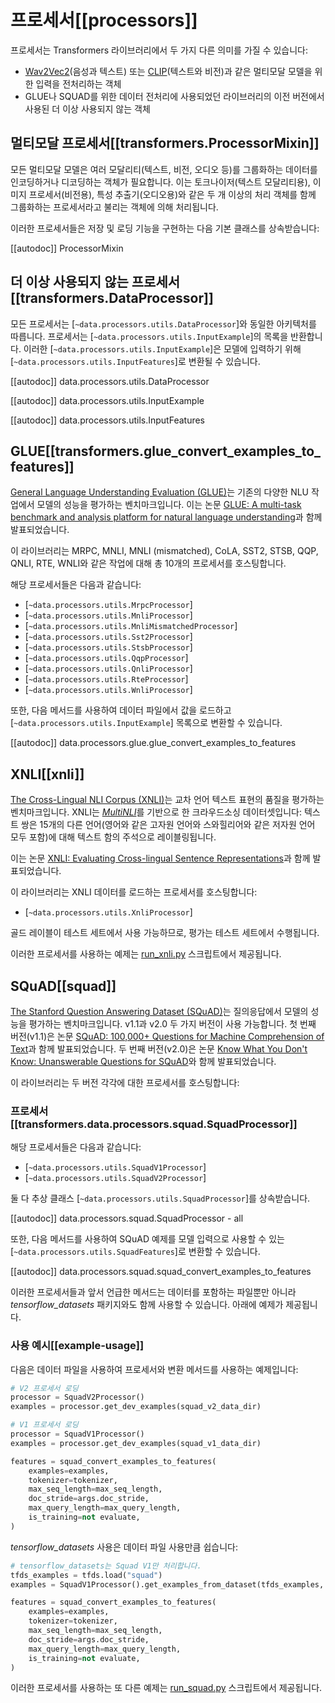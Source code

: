 <!--Copyright 2020 The HuggingFace Team. All rights reserved.

Licensed under the Apache License, Version 2.0 (the "License"); you may not use this file except in compliance with
the License. You may obtain a copy of the License at

http://www.apache.org/licenses/LICENSE-2.0

Unless required by applicable law or agreed to in writing, software distributed under the License is distributed on
an "AS IS" BASIS, WITHOUT WARRANTIES OR CONDITIONS OF ANY KIND, either express or implied. See the License for the
specific language governing permissions and limitations under the License.

⚠️ Note that this file is in Markdown but contain specific syntax for our doc-builder (similar to MDX) that may not be
rendered properly in your Markdown viewer.

-->

# 프로세서[[processors]]

프로세서는 Transformers 라이브러리에서 두 가지 다른 의미를 가질 수 있습니다:
- [Wav2Vec2](../model_doc/wav2vec2)(음성과 텍스트) 또는 [CLIP](../model_doc/clip)(텍스트와 비전)과 같은 멀티모달 모델을 위한 입력을 전처리하는 객체
- GLUE나 SQUAD를 위한 데이터 전처리에 사용되었던 라이브러리의 이전 버전에서 사용된 더 이상 사용되지 않는 객체

## 멀티모달 프로세서[[transformers.ProcessorMixin]]

모든 멀티모달 모델은 여러 모달리티(텍스트, 비전, 오디오 등)를 그룹화하는 데이터를 인코딩하거나 디코딩하는 객체가 필요합니다. 이는 토크나이저(텍스트 모달리티용), 이미지 프로세서(비전용), 특성 추출기(오디오용)와 같은 두 개 이상의 처리 객체를 함께 그룹화하는 프로세서라고 불리는 객체에 의해 처리됩니다.

이러한 프로세서들은 저장 및 로딩 기능을 구현하는 다음 기본 클래스를 상속받습니다:

[[autodoc]] ProcessorMixin

## 더 이상 사용되지 않는 프로세서[[transformers.DataProcessor]]

모든 프로세서는 [`~data.processors.utils.DataProcessor`]와 동일한 아키텍처를 따릅니다. 프로세서는 [`~data.processors.utils.InputExample`]의 목록을 반환합니다. 이러한 [`~data.processors.utils.InputExample`]은 모델에 입력하기 위해 [`~data.processors.utils.InputFeatures`]로 변환될 수 있습니다.

[[autodoc]] data.processors.utils.DataProcessor

[[autodoc]] data.processors.utils.InputExample

[[autodoc]] data.processors.utils.InputFeatures

## GLUE[[transformers.glue_convert_examples_to_features]]

[General Language Understanding Evaluation (GLUE)](https://gluebenchmark.com/)는 기존의 다양한 NLU 작업에서 모델의 성능을 평가하는 벤치마크입니다. 이는 논문 [GLUE: A multi-task benchmark and analysis platform for natural language understanding](https://openreview.net/pdf?id=rJ4km2R5t7)과 함께 발표되었습니다.

이 라이브러리는 MRPC, MNLI, MNLI (mismatched), CoLA, SST2, STSB, QQP, QNLI, RTE, WNLI와 같은 작업에 대해 총 10개의 프로세서를 호스팅합니다.

해당 프로세서들은 다음과 같습니다:

- [`~data.processors.utils.MrpcProcessor`]
- [`~data.processors.utils.MnliProcessor`]
- [`~data.processors.utils.MnliMismatchedProcessor`]
- [`~data.processors.utils.Sst2Processor`]
- [`~data.processors.utils.StsbProcessor`]
- [`~data.processors.utils.QqpProcessor`]
- [`~data.processors.utils.QnliProcessor`]
- [`~data.processors.utils.RteProcessor`]
- [`~data.processors.utils.WnliProcessor`]

또한, 다음 메서드를 사용하여 데이터 파일에서 값을 로드하고 [`~data.processors.utils.InputExample`] 목록으로 변환할 수 있습니다.

[[autodoc]] data.processors.glue.glue_convert_examples_to_features


## XNLI[[xnli]]

[The Cross-Lingual NLI Corpus (XNLI)](https://www.nyu.edu/projects/bowman/xnli/)는 교차 언어 텍스트 표현의 품질을 평가하는 벤치마크입니다. XNLI는 [*MultiNLI*](http://www.nyu.edu/projects/bowman/multinli/)를 기반으로 한 크라우드소싱 데이터셋입니다: 텍스트 쌍은 15개의 다른 언어(영어와 같은 고자원 언어와 스와힐리어와 같은 저자원 언어 모두 포함)에 대해 텍스트 함의 주석으로 레이블링됩니다.

이는 논문 [XNLI: Evaluating Cross-lingual Sentence Representations](https://huggingface.co/papers/1809.05053)과 함께 발표되었습니다.

이 라이브러리는 XNLI 데이터를 로드하는 프로세서를 호스팅합니다:

- [`~data.processors.utils.XnliProcessor`]

골드 레이블이 테스트 세트에서 사용 가능하므로, 평가는 테스트 세트에서 수행됩니다.

이러한 프로세서를 사용하는 예제는 [run_xnli.py](https://github.com/huggingface/transformers/tree/main/examples/pytorch/text-classification/run_xnli.py) 스크립트에서 제공됩니다.


## SQuAD[[squad]]

[The Stanford Question Answering Dataset (SQuAD)](https://rajpurkar.github.io/SQuAD-explorer//)는 질의응답에서 모델의 성능을 평가하는 벤치마크입니다. v1.1과 v2.0 두 가지 버전이 사용 가능합니다. 첫 번째 버전(v1.1)은 논문 [SQuAD: 100,000+ Questions for Machine Comprehension of Text](https://huggingface.co/papers/1606.05250)과 함께 발표되었습니다. 두 번째 버전(v2.0)은 논문 [Know What You Don't Know: Unanswerable Questions for SQuAD](https://huggingface.co/papers/1806.03822)와 함께 발표되었습니다.

이 라이브러리는 두 버전 각각에 대한 프로세서를 호스팅합니다:

### 프로세서[[transformers.data.processors.squad.SquadProcessor]]

해당 프로세서들은 다음과 같습니다:

- [`~data.processors.utils.SquadV1Processor`]
- [`~data.processors.utils.SquadV2Processor`]

둘 다 추상 클래스 [`~data.processors.utils.SquadProcessor`]를 상속받습니다.

[[autodoc]] data.processors.squad.SquadProcessor
    - all

또한, 다음 메서드를 사용하여 SQuAD 예제를 모델 입력으로 사용할 수 있는 [`~data.processors.utils.SquadFeatures`]로 변환할 수 있습니다.

[[autodoc]] data.processors.squad.squad_convert_examples_to_features


이러한 프로세서들과 앞서 언급한 메서드는 데이터를 포함하는 파일뿐만 아니라 *tensorflow_datasets* 패키지와도 함께 사용할 수 있습니다. 아래에 예제가 제공됩니다.


### 사용 예시[[example-usage]]

다음은 데이터 파일을 사용하여 프로세서와 변환 메서드를 사용하는 예제입니다:

```python
# V2 프로세서 로딩
processor = SquadV2Processor()
examples = processor.get_dev_examples(squad_v2_data_dir)

# V1 프로세서 로딩
processor = SquadV1Processor()
examples = processor.get_dev_examples(squad_v1_data_dir)

features = squad_convert_examples_to_features(
    examples=examples,
    tokenizer=tokenizer,
    max_seq_length=max_seq_length,
    doc_stride=args.doc_stride,
    max_query_length=max_query_length,
    is_training=not evaluate,
)
```

*tensorflow_datasets* 사용은 데이터 파일 사용만큼 쉽습니다:

```python
# tensorflow_datasets는 Squad V1만 처리합니다.
tfds_examples = tfds.load("squad")
examples = SquadV1Processor().get_examples_from_dataset(tfds_examples, evaluate=evaluate)

features = squad_convert_examples_to_features(
    examples=examples,
    tokenizer=tokenizer,
    max_seq_length=max_seq_length,
    doc_stride=args.doc_stride,
    max_query_length=max_query_length,
    is_training=not evaluate,
)
```

이러한 프로세서를 사용하는 또 다른 예제는 [run_squad.py](https://github.com/huggingface/transformers/tree/main/examples/legacy/question-answering/run_squad.py) 스크립트에서 제공됩니다.
